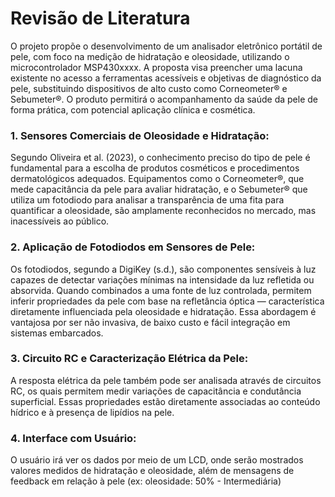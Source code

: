 # Revisão de Literatura

O projeto propõe o desenvolvimento de um analisador eletrônico portátil de pele, com foco na medição de hidratação e oleosidade, utilizando o microcontrolador MSP430xxxx. A proposta visa preencher uma lacuna existente no acesso a ferramentas acessíveis e objetivas de diagnóstico da pele, substituindo dispositivos de alto custo como Corneometer® e Sebumeter®. O produto permitirá o acompanhamento da saúde da pele de forma prática, com potencial aplicação clínica e cosmética.

### 1. Sensores Comerciais de Oleosidade e Hidratação:
Segundo Oliveira et al. (2023), o conhecimento preciso do tipo de pele é fundamental para a escolha de produtos cosméticos e procedimentos dermatológicos adequados. Equipamentos como o Corneometer®, que mede capacitância da pele para avaliar hidratação, e o Sebumeter® que utiliza um fotodiodo para analisar a transparência de uma fita para quantificar a oleosidade, são amplamente reconhecidos no mercado, mas inacessíveis ao público. 

### 2. Aplicação de Fotodiodos em Sensores de Pele:
Os fotodiodos, segundo a DigiKey (s.d.), são componentes sensíveis à luz capazes de detectar variações mínimas na intensidade da luz refletida ou absorvida. Quando combinados a uma fonte de luz controlada, permitem inferir propriedades da pele com base na refletância óptica — característica diretamente influenciada pela oleosidade e hidratação. Essa abordagem é vantajosa por ser não invasiva, de baixo custo e fácil integração em sistemas embarcados.

### 3. Circuito RC e Caracterização Elétrica da Pele: 
A resposta elétrica da pele também pode ser analisada através de circuitos RC, os quais permitem medir variações de capacitância e condutância superficial. Essas propriedades estão diretamente associadas ao conteúdo hídrico e à presença de lipídios na pele. 

### 4. Interface com Usuário:
O usuário irá ver os dados por meio de um LCD, onde serão mostrados valores medidos de hidratação e oleosidade, 
além de mensagens de feedback em relação à pele (ex: oleosidade: 50% - Intermediária) 
